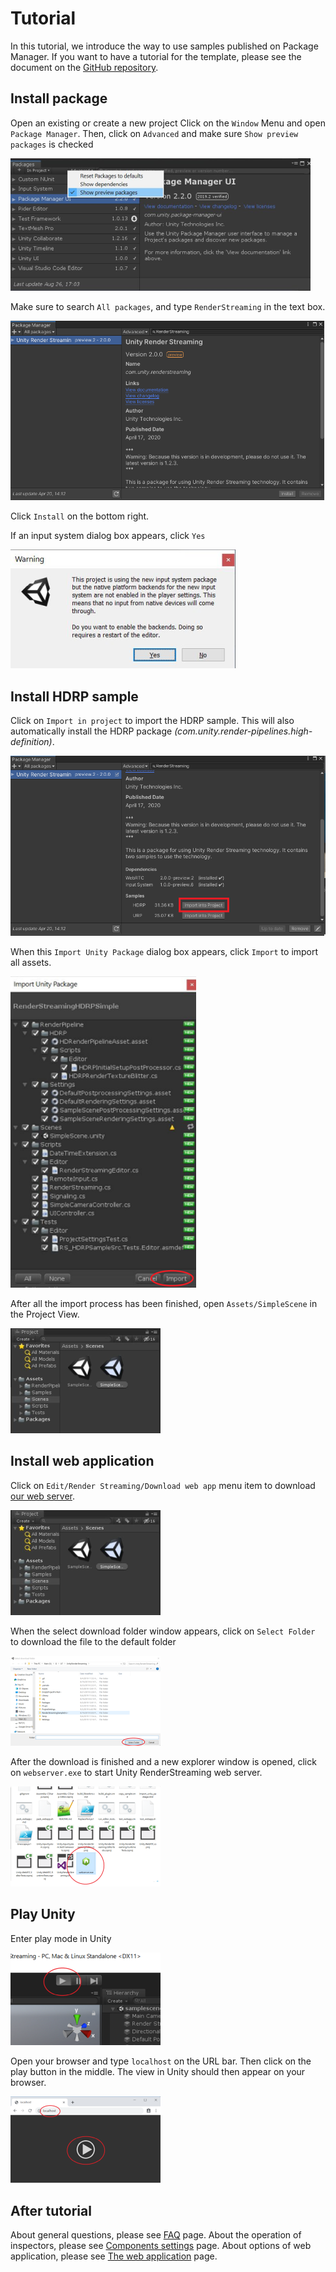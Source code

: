 # Tutorial

In this tutorial, we introduce the way to use samples published on Package Manager.
If you want to have a tutorial for the template, please see the document on the [GitHub repository](https://github.com/Unity-Technologies/UnityRenderStreaming).

## Install package

Open an existing or create a new project
Click on the `Window` Menu and open `Package Manager`. Then, click on `Advanced` and make sure `Show preview packages` is checked

![Show Preview Packages](../images/show_preview_packages.png)

Make sure to search `All packages`, and type `RenderStreaming` in the text box.

![Render Streaming Package](../images/renderstreaming_package.png)

Click `Install` on the bottom right.

If an input system dialog box appears, click `Yes`

![Input system backend](../images/input_system_backend.png)

## Install HDRP sample

Click on `Import in project` to import the HDRP sample.
   This will also automatically install the HDRP package *(com.unity.render-pipelines.high-definition)*.

![HDRP sample](../images/hdrp_sample.png)

When this `Import Unity Package` dialog box appears, click `Import` to import all assets.

![HDRP Unitypackage](../images/hdrp_unitypackage.png)

After all the import process has been finished, open `Assets/SimpleScene` in the Project View.

![Simple Scene](../images/simplescene.png)

## Install web application

Click on `Edit/Render Streaming/Download web app` menu item to download [our web server](https://github.com/Unity-Technologies/UnityRenderStreaming/releases).

![Download webapp](../images/simplescene.png)

When the select download folder window appears, click on `Select Folder` to download the file to the default folder

![Select Download folder](../images/select_download_folder.png)

After the download is finished and a new explorer window is opened, click on `webserver.exe` to start 
Unity RenderStreaming web server.

![Web Server](../images/webserver.png)

## Play Unity

Enter play mode in Unity

![Play mode](../images/play_mode.png)

Open your browser and type `localhost` on the URL bar. Then click on the play button in the middle. 
The view in Unity should then appear on your browser.

![Browser](../images/browser.png)

## After tutorial

About general questions, please see [FAQ](faq.md) page. About the operation of inspectors, please see [Components settings](components.md) page. About options of web application, please see [The web application](webapp.md) page.